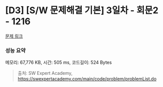 # [D3] [S/W 문제해결 기본] 3일차 - 회문2 - 1216 

[문제 링크](https://swexpertacademy.com/main/code/problem/problemDetail.do?contestProbId=AV14Rq5aABUCFAYi) 

### 성능 요약

메모리: 67,776 KB, 시간: 505 ms, 코드길이: 524 Bytes



> 출처: SW Expert Academy, https://swexpertacademy.com/main/code/problem/problemList.do